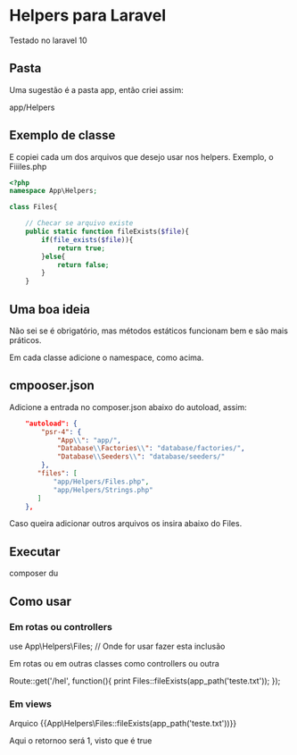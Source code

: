# Helpers para Laravel

Testado no laravel 10

## Pasta

Uma sugestão é a pasta app, então criei assim:

app/Helpers

## Exemplo de classe

E copiei cada um dos arquivos que desejo usar nos helpers. Exemplo, o Fiiiles.php
```php
<?php
namespace App\Helpers;

class Files{

    // Checar se arquivo existe
    public static function fileExists($file){
        if(file_exists($file)){
            return true;
        }else{
            return false;
        }
    }
```
## Uma boa ideia

Não sei se é obrigatório, mas métodos estáticos funcionam bem e são mais práticos.

Em cada classe adicione o namespace, como acima.

## cmpooser.json

Adicione a entrada no composer.json abaixo do autoload, assim:
```json
    "autoload": {
        "psr-4": {
            "App\\": "app/",
            "Database\\Factories\\": "database/factories/",
            "Database\\Seeders\\": "database/seeders/"
        },
       "files": [
           "app/Helpers/Files.php",
           "app/Helpers/Strings.php"
       ]
    },
```
Caso queira adicionar outros arquivos os insira abaixo do Files.

## Executar

composer du

## Como usar

### Em rotas ou controllers

use App\Helpers\Files; // Onde for usar fazer esta inclusão

Em rotas ou em outras classes como controllers ou outra

Route::get('/hel', function(){
    print Files::fileExists(app_path('teste.txt'));
});

### Em views

Arquico {{App\Helpers\Files::fileExists(app_path('teste.txt'))}}

Aqui o retornoo será 1, visto que é true
